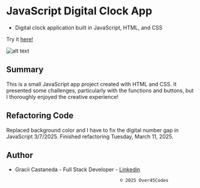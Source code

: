 # JavaScript Digital Clock App

- Digital clock application built in JavaScript, HTML, and CSS

Try it [here!](https://over45Codes.github.io/digital-clock/)

![alt text](https://github.com/over45Codes/digital-clock/blob/master/images/digitalclocklove.png)

## Summary

This is a small JavaScript app project created with HTML and CSS. It presented some challenges, particularly with the functions and buttons, but I thoroughly enjoyed the creative experience!

## Refactoring Code
Replaced background color and I have to fix the digital number gap in JavaScript 3/7/2025. Finished refactoring Tuesday, March 11, 2025. 

## Author

- Gracii Castaneda - Full Stack Developer - [Linkedin](https://www.linkedin.com/in/castanedagrace/)


                                             © 2025 Over45Codes


